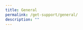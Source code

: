 ```yaml
---
title: General
permalink: /get-support/general/
description: ""
---
```

<!--br {mso-data-placement:same-cell;}-->

<table style="table-layout:fixed;font-size:10pt;font-family:Arial;width:0px;" dir="ltr" cellpadding="0" cellspacing="0" xmlns="http://www.w3.org/1999/xhtml"><colgroup><col width="153"><col width="87"><col width="445"><col width="406"><col width="72"></colgroup><tbody><tr style="height:21px;"><td data-sheets-value="{&quot;1&quot;:2,&quot;2&quot;:&quot;Name&quot;}" style="border-top:1px solid #000000;border-right:1px solid #000000;border-bottom:1px solid #000000;border-left:1px solid #000000;overflow:hidden;padding:2px 3px 2px 3px;vertical-align:middle;background-color:#d9ead3;font-family:Proxima Nova;font-weight:bold;wrap-strategy:4;white-space:normal;word-wrap:break-word;">Name</td><td data-sheets-value="{&quot;1&quot;:2,&quot;2&quot;:&quot;Division&quot;}" style="border-top:1px solid #000000;border-right:1px solid #000000;border-bottom:1px solid #000000;overflow:hidden;padding:2px 3px 2px 3px;vertical-align:middle;background-color:#d9ead3;font-family:Proxima Nova;font-weight:bold;wrap-strategy:4;white-space:normal;word-wrap:break-word;">Division</td><td data-sheets-value="{&quot;1&quot;:2,&quot;2&quot;:&quot;Designation&quot;}" style="border-top:1px solid #000000;border-right:1px solid #000000;border-bottom:1px solid #000000;overflow:hidden;padding:2px 3px 2px 3px;vertical-align:middle;background-color:#d9ead3;font-family:Proxima Nova;font-weight:bold;wrap-strategy:4;white-space:normal;word-wrap:break-word;">Designation</td><td data-sheets-value="{&quot;1&quot;:2,&quot;2&quot;:&quot;Details&quot;}" style="border-top:1px solid #000000;border-right:1px solid #000000;border-bottom:1px solid #000000;overflow:hidden;padding:2px 3px 2px 3px;vertical-align:middle;background-color:#d9ead3;font-family:Proxima Nova;font-weight:bold;wrap-strategy:4;white-space:normal;word-wrap:break-word;">Details</td><td data-sheets-value="{&quot;1&quot;:2,&quot;2&quot;:&quot;Contact&quot;}" style="border-top:1px solid #000000;border-right:1px solid #000000;border-bottom:1px solid #000000;overflow:hidden;padding:2px 3px 2px 3px;vertical-align:middle;background-color:#d9ead3;font-family:Proxima Nova;font-weight:bold;wrap-strategy:4;white-space:normal;word-wrap:break-word;">Contact</td></tr><tr style="height:21px;"><td data-sheets-value="{&quot;1&quot;:2,&quot;2&quot;:&quot;Mr Christopher de Souza&quot;}" style="border-right:1px solid #000000;border-bottom:1px solid #000000;border-left:1px solid #000000;overflow:hidden;padding:2px 3px 2px 3px;vertical-align:middle;font-family:Proxima Nova;font-weight:normal;">Mr Christopher de Souza</td><td data-sheets-value="{&quot;1&quot;:2,&quot;2&quot;:&quot;Ulu Pandan&quot;}" style="border-right:1px solid #000000;border-bottom:1px solid #000000;overflow:hidden;padding:2px 3px 2px 3px;vertical-align:middle;font-family:Proxima Nova;font-weight:normal;">Ulu Pandan</td><td data-sheets-value="{&quot;1&quot;:2,&quot;2&quot;:&quot;MP for Holland-Bukit Timah GRC (Ulu Pandan)\nVice-Chairman of Holland-Bukit Panjang Town Council&quot;}" style="border-right:1px solid #000000;border-bottom:1px solid #000000;overflow:hidden;padding:2px 3px 2px 3px;vertical-align:middle;font-family:Proxima Nova;font-weight:normal;">MP for Holland-Bukit Timah GRC (Ulu Pandan)<br>Vice-Chairman of Holland-Bukit Panjang Town Council</td><td data-sheets-value="{&quot;1&quot;:2,&quot;2&quot;:&quot;Every 1st Thursday, 7:30pm (Except Public Holidays)\nBlk 2 Queen’s Road #01-183 Singapore 260002\n\nEvery Fridays, 7:30pm (Except Public Holidays)\nBlk 6 Ghim Moh Road #01-180 Singapore 270006&quot;}" style="border-right:1px solid #000000;border-bottom:1px solid #000000;overflow:hidden;padding:2px 3px 2px 3px;vertical-align:middle;font-family:Proxima Nova;font-weight:normal;">Every 1st Thursday, 7:30pm (Except Public Holidays)<br>Blk 2 Queen’s Road #01-183 Singapore 260002<br><br>Every Fridays, 7:30pm (Except Public Holidays)<br>Blk 6 Ghim Moh Road #01-180 Singapore 270006</td><td data-sheets-value="{&quot;1&quot;:2,&quot;2&quot;:&quot;6463 5122&quot;}" style="border-right:1px solid #000000;border-bottom:1px solid #000000;overflow:hidden;padding:2px 3px 2px 3px;vertical-align:middle;font-family:Proxima Nova;font-weight:normal;">6463 5122</td></tr><tr style="height:21px;"><td data-sheets-value="{&quot;1&quot;:2,&quot;2&quot;:&quot;Mr Liang Eng Hwa&quot;}" style="border-right:1px solid #000000;border-bottom:1px solid #000000;border-left:1px solid #000000;overflow:hidden;padding:2px 3px 2px 3px;vertical-align:middle;font-family:Proxima Nova;font-weight:normal;">Mr Liang Eng Hwa</td><td data-sheets-value="{&quot;1&quot;:2,&quot;2&quot;:&quot;Bukit Panjang&quot;}" style="border-right:1px solid #000000;border-bottom:1px solid #000000;overflow:hidden;padding:2px 3px 2px 3px;vertical-align:middle;font-family:Proxima Nova;font-weight:normal;">Bukit Panjang</td><td data-sheets-value="{&quot;1&quot;:2,&quot;2&quot;:&quot;MP for Bukit Panjang Constituency\nChairman of Holland-Bukit Panjang Town Council&quot;}" style="border-right:1px solid #000000;border-bottom:1px solid #000000;overflow:hidden;padding:2px 3px 2px 3px;vertical-align:middle;font-family:Proxima Nova;font-weight:normal;">MP for Bukit Panjang Constituency<br>Chairman of Holland-Bukit Panjang Town Council</td><td data-sheets-value="{&quot;1&quot;:2,&quot;2&quot;:&quot;Every Monday, 8pm – 10pm (Except Public Holidays)\nBlk 110 Gangsa Road #01-91 Singapore 670110&quot;}" style="border-right:1px solid #000000;border-bottom:1px solid #000000;overflow:hidden;padding:2px 3px 2px 3px;vertical-align:middle;font-family:Proxima Nova;font-weight:normal;">Every Monday, 8pm – 10pm (Except Public Holidays)<br>Blk 110 Gangsa Road #01-91 Singapore 670110</td><td data-sheets-value="{&quot;1&quot;:2,&quot;2&quot;:&quot;6763 1930&quot;}" style="border-right:1px solid #000000;border-bottom:1px solid #000000;overflow:hidden;padding:2px 3px 2px 3px;vertical-align:middle;font-family:Proxima Nova;font-weight:normal;">6763 1930</td></tr><tr style="height:21px;"><td data-sheets-value="{&quot;1&quot;:2,&quot;2&quot;:&quot;Dr Vivian Balakrishnan&quot;}" style="border-right:1px solid #000000;border-bottom:1px solid #000000;border-left:1px solid #000000;overflow:hidden;padding:2px 3px 2px 3px;vertical-align:middle;font-family:Proxima Nova;font-weight:normal;">Dr Vivian Balakrishnan</td><td data-sheets-value="{&quot;1&quot;:2,&quot;2&quot;:&quot;Cashew&quot;}" style="border-right:1px solid #000000;border-bottom:1px solid #000000;overflow:hidden;padding:2px 3px 2px 3px;vertical-align:middle;font-family:Proxima Nova;font-weight:normal;">Cashew</td><td data-sheets-value="{&quot;1&quot;:2,&quot;2&quot;:&quot;Minister for Foreign Affairs\nMP for Holland-Bukit Timah GRC (Cashew)\nElected Member of Holland-Bukit Panjang Town Council&quot;}" style="border-right:1px solid #000000;border-bottom:1px solid #000000;overflow:hidden;padding:2px 3px 2px 3px;vertical-align:middle;font-family:Proxima Nova;font-weight:normal;">Minister for Foreign Affairs<br>MP for Holland-Bukit Timah GRC (Cashew)<br>Elected Member of Holland-Bukit Panjang Town Council</td><td data-sheets-value="{&quot;1&quot;:2,&quot;2&quot;:&quot;Every Monday, 8pm (Except Public Holidays)\nBlk 545 Bukit Panjang Ring Road #01-871 Singapore 670545&quot;}" style="border-right:1px solid #000000;border-bottom:1px solid #000000;overflow:hidden;padding:2px 3px 2px 3px;vertical-align:middle;font-family:Proxima Nova;font-weight:normal;">Every Monday, 8pm (Except Public Holidays)<br>Blk 545 Bukit Panjang Ring Road #01-871 Singapore 670545</td><td data-sheets-value="{&quot;1&quot;:2,&quot;2&quot;:&quot;6764 6220&quot;}" style="border-right:1px solid #000000;border-bottom:1px solid #000000;overflow:hidden;padding:2px 3px 2px 3px;vertical-align:middle;font-family:Proxima Nova;font-weight:normal;">6764 6220</td></tr><tr style="height:21px;"><td data-sheets-value="{&quot;1&quot;:2,&quot;2&quot;:&quot;Ms Sim Ann&quot;}" style="border-right:1px solid #000000;border-bottom:1px solid #000000;border-left:1px solid #000000;overflow:hidden;padding:2px 3px 2px 3px;vertical-align:middle;font-family:Proxima Nova;font-weight:normal;">Ms Sim Ann</td><td data-sheets-value="{&quot;1&quot;:2,&quot;2&quot;:&quot;Bukit Timah&quot;}" style="border-right:1px solid #000000;border-bottom:1px solid #000000;overflow:hidden;padding:2px 3px 2px 3px;vertical-align:middle;font-family:Proxima Nova;font-weight:normal;">Bukit Timah</td><td data-sheets-value="{&quot;1&quot;:2,&quot;2&quot;:&quot;Senior Minister of State,\nMinistry of Foreign Affairs &amp; Ministry of National Development\nMP for Holland-Bukit Timah GRC (Bukit Timah)\nElected Member of Holland-Bukit Panjang Town Council&quot;}" style="border-right:1px solid #000000;border-bottom:1px solid #000000;overflow:hidden;padding:2px 3px 2px 3px;vertical-align:middle;font-family:Proxima Nova;font-weight:normal;">Senior Minister of State,<br>Ministry of Foreign Affairs &amp; Ministry of National Development<br>MP for Holland-Bukit Timah GRC (Bukit Timah)<br>Elected Member of Holland-Bukit Panjang Town Council</td><td data-sheets-value="{&quot;1&quot;:2,&quot;2&quot;:&quot;Every 1st, 3rd &amp; 5th Wednesday, 8pm - 10pm (Except Public Holidays)\nBlk 309 Clementi Avenue 4 #01-299 Singapore 120309\n\nEvery 2nd &amp; 4th Wednesday, 8pm - 10pm (Except Public Holidays)\nBlk 9 Toh Yi Drive #01-331 Singapore 590009&quot;}" style="border-right:1px solid #000000;border-bottom:1px solid #000000;overflow:hidden;padding:2px 3px 2px 3px;vertical-align:middle;font-family:Proxima Nova;font-weight:normal;">Every 1st, 3rd &amp; 5th Wednesday, 8pm - 10pm (Except Public Holidays)<br>Blk 309 Clementi Avenue 4 #01-299 Singapore 120309<br><br>Every 2nd &amp; 4th Wednesday, 8pm - 10pm (Except Public Holidays)<br>Blk 9 Toh Yi Drive #01-331 Singapore 590009</td><td data-sheets-value="{&quot;1&quot;:2,&quot;2&quot;:&quot;8200 1566&quot;}" style="border-right:1px solid #000000;border-bottom:1px solid #000000;overflow:hidden;padding:2px 3px 2px 3px;vertical-align:middle;font-family:Proxima Nova;font-weight:normal;">8200 1566</td></tr><tr style="height:21px;"><td data-sheets-value="{&quot;1&quot;:2,&quot;2&quot;:&quot;Mr Edward Chia Bing Hui&quot;}" style="border-right:1px solid #000000;border-bottom:1px solid #000000;border-left:1px solid #000000;overflow:hidden;padding:2px 3px 2px 3px;vertical-align:middle;font-family:Proxima Nova;font-weight:normal;">Mr Edward Chia Bing Hui</td><td data-sheets-value="{&quot;1&quot;:2,&quot;2&quot;:&quot;Zhenghua&quot;}" style="border-right:1px solid #000000;border-bottom:1px solid #000000;overflow:hidden;padding:2px 3px 2px 3px;vertical-align:middle;font-family:Proxima Nova;font-weight:normal;">Zhenghua</td><td data-sheets-value="{&quot;1&quot;:2,&quot;2&quot;:&quot;MP for Holland-Bukit Timah GRC (Zhenghua)\nVice-Chairman of Holland-Bukit Panjang Town Council&quot;}" style="border-right:1px solid #000000;border-bottom:1px solid #000000;overflow:hidden;padding:2px 3px 2px 3px;vertical-align:middle;font-family:Proxima Nova;font-weight:normal;">MP for Holland-Bukit Timah GRC (Zhenghua)<br>Vice-Chairman of Holland-Bukit Panjang Town Council</td><td data-sheets-value="{&quot;1&quot;:2,&quot;2&quot;:&quot;Every Monday 8pm (Except Public Holidays)\nBlk 532 Jelapang Road #01-33 Singapore 670532&quot;}" style="border-right:1px solid #000000;border-bottom:1px solid #000000;overflow:hidden;padding:2px 3px 2px 3px;vertical-align:middle;font-family:Proxima Nova;font-weight:normal;">Every Monday 8pm (Except Public Holidays)<br>Blk 532 Jelapang Road #01-33 Singapore 670532</td><td data-sheets-value="{&quot;1&quot;:2,&quot;2&quot;:&quot;6763 3247&quot;}" style="border-right:1px solid #000000;border-bottom:1px solid #000000;overflow:hidden;padding:2px 3px 2px 3px;vertical-align:middle;font-family:Proxima Nova;font-weight:normal;">6763 3247</td></tr></tbody></table>

